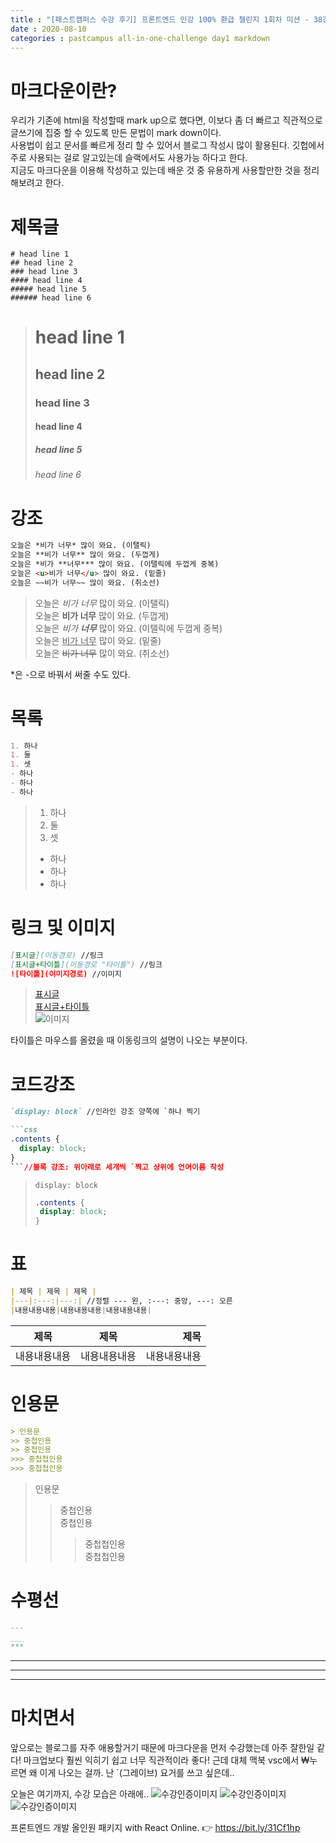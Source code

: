```yaml
---
title : "[패스트캠퍼스 수강 후기] 프론트엔드 인강 100% 환급 챌린지 1회차 미션 - 38강 마크다운"
date : 2020-08-10
categories : pastcampus all-in-one-challenge day1 markdown
---
```


# 마크다운이란?
우리가 기존에 html을 작성할때 mark up으로 했다면, 이보다 좀 더 빠르고 직관적으로 글쓰기에 집중 할 수 있도록 만든 문법이 mark down이다.  
사용법이 쉽고 문서를 빠르게 정리 할 수 있어서 블로그 작성시 많이 활용된다. 깃헙에서 주로 사용되는 걸로 알고있는데 슬랙에서도 사용가능 하다고 한다.  
지금도 마크다운을 이용해 작성하고 있는데 배운 것 중 유용하게 사용할만한 것을 정리해보려고 한다.  
   
# 제목글
```
# head line 1
## head line 2
### head line 3
#### head line 4
##### head line 5
###### head line 6
```
> # head line 1
> ## head line 2
> ### head line 3
> #### head line 4
> ##### head line 5
> ###### head line 6
   
# 강조
```markdown
오늘은 *비가 너무* 많이 와요. (이탤릭)
오늘은 **비가 너무** 많이 와요. (두껍게)
오늘은 *비가 **너무*** 많이 와요. (이탤릭에 두껍게 중복)
오늘은 <u>비가 너무</u> 많이 와요. (밑줄)
오늘은 ~~비가 너무~~ 많이 와요. (취소선)
```
> 오늘은 *비가 너무* 많이 와요. (이탤릭)   
> 오늘은 **비가 너무** 많이 와요. (두껍게)   
> 오늘은 *비가 **너무*** 많이 와요. (이탤릭에 두껍게 중복)   
> 오늘은 <u>비가 너무</u> 많이 와요. (밑줄)  
> 오늘은 ~~비가 너무~~ 많이 와요. (취소선)  

*은 -으로 바꿔서 써줄 수도 있다.

# 목록
```markdown
1. 하나
1. 둘
1. 셋
- 하나
- 하나
- 하나
```
> 1. 하나
> 1. 둘
> 1. 셋
> - 하나
> - 하나
> - 하나
  
# 링크 및 이미지
```markdown
[표시글](이동경로) //링크
[표시글+타이틀](이동경로 "타이틀") //링크
![타이틀](이미지경로) //이미지
```
>[표시글](#)   
>[표시글+타이틀](# "타이틀")  
>![이미지](/images/bmyu-logo.png) 

타이틀은 마우스를 올렸을 때 이동링크의 설명이 나오는 부분이다.

# 코드강조
```markdown
`display: block` //인라인 강조 양쪽에 `하나 찍기

```css
.contents {
  display: block;
}
```//블록 강조: 위아래로 세개씩 `찍고 상위에 언어이름 작성

```
>`display: block`
>
>```css
>.contents {
>  display: block;
>}
>```

# 표
```markdown
| 제목 | 제목 | 제목 |
|---|:---:|---:| //정렬 --- 왼, :---: 중앙, ---: 오른
|내용내용내용|내용내용내용|내용내용내용|
```
| 제목 | 제목 | 제목 |
|---|:---:|---:|
| 내용내용내용 | 내용내용내용 | 내용내용내용 |

# 인용문
```markdown  
> 인용문   
>> 중첩인용  
>> 중첩인용
>>> 중첩첩인용
>>> 중첩첩인용
```

> 인용문
>> 중첩인용   
>> 중첩인용
>>> 중첩첩인용   
>>> 중첩첩인용

# 수평선
```markdown
---
___
***
```
---
___
***

# 마치면서
앞으로는 블로그를 자주 애용할거기 때문에 마크다운을 먼저 수강했는데 아주 잘한일 같다! 마크업보다 훨씬 익히기 쉽고 너무 직관적이라 좋다! 근데 대체 맥북 vsc에서 ₩누르면 왜 이게 나오는 걸까. 난 `(그레이브) 요거를 쓰고 싶은데..
   
오늘은 여기까지, 수강 모습은 아래에..
![수강인증이미지](/images/200806-1.jpeg)
![수강인증이미지](/images/200806-2.jpeg)
![수강인증이미지](/images/200806-3.jpeg)

프론트엔드 개발 올인원 패키지 with React Online. 👉 https://bit.ly/31Cf1hp